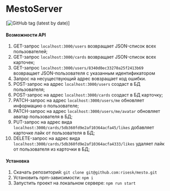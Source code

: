 # MestoServer
[![GitHub tag (latest by date)](https://img.shields.io/github/v/tag/risesk/mesto?label=version)]

#### Возможности API
1. GET-запрос ```localhost:3000/users``` возвращает JSON-список всех пользователей;
2. GET-запрос ```localhost:3000/cards``` возвращает JSON-список всех карточек;
3. GET-запрос ```localhost:3000/users/8340d0ec33270a25f2413b69``` возвращает JSON-пользователя с указанным идентификатором
4. Запрос на несуществующий адрес вовзращает код ошибки.
5. POST-запрос на адрес ```localhost:3000/users``` создаст в БД пользователя;
6. POST-запрос на адрес ```localhost:3000/cards``` создаст в БД карточку;
7. PATCH-запрос на адрес ```localhost:3000/users/me``` обновляет информацию о пользователе;
8. PATCH-запрос на адрес ```localhost:3000/users/me/avatar``` обновляет аватар пользователя в БД;
9. PUT-запрос на адрес вида ```localhost:3000/cards/5db360fd9e2af10364acfa45/likes``` добавляет карточке лайк от пользователя в БД;
10. DELETE-запрос на адрес вида ```localhost:3000/cards/5db360fd9e2af10364acfa4333/likes``` удаляет лайк от пользователя из карточки в БД;

#### Установка
1. Скачать репозиторий:
```git clone git@github.com:risesk/mesto.git```
2. Установить npm-зависимости:
```npm i```
3. Запустить проект на локальном сервере:
```npm run start```
